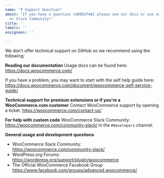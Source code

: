 ```yaml
---
name: "❓ Support Question"
about: "If you have a question \U0001F4AC please see our docs or use our forums, helpdesk,
  or Slack Community!"
title: ''
labels: ''
assignees: ''

---
```


We don't offer technical support on GitHub so we recommend using the following:

**Reading our documentation**
Usage docs can be found here: https://docs.woocommerce.com/

If you have a problem, you may want to start with the self help guide here: https://docs.woocommerce.com/document/woocommerce-self-service-guide/

**Technical support for premium extensions or if you're a WooCommerce.com customer**
Contact WooCommerce support by opening a ticket.
https://woocommerce.com/contact-us/ 

**For help with custom code**
WooCommerce Slack Community: https://woocommerce.com/community-slack/ in the `#developers` channel. 

**General usage and development questions**
- WooCommerce Slack Community: https://woocommerce.com/community-slack/
- WordPress.org Forums: https://wordpress.org/support/plugin/woocommerce
- The Official WooCommerce Facebook Group https://www.facebook.com/groups/advanced.woocommerce/
